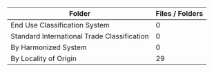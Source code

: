 | Folder                                      |   Files / Folders |
|---------------------------------------------|-------------------|
| End Use Classification System               |                 0 |
| Standard International Trade Classification |                 0 |
| By Harmonized System                        |                 0 |
| By Locality of Origin                       |                29 |